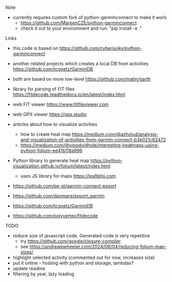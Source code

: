 Note
- currently requires custom fork of python-garminconnect to make it work
  - https://github.com/MareenCZE/python-garminconnect
  - check it out to your environment and run: "pip install -e ."

Links
 - this code is based on https://github.com/cyberjunky/python-garminconnect
 - another related projects which creates a local DB from activities https://github.com/tcgoetz/GarminDB
 - both are based on more low-level https://github.com/matin/garth
 - library for parsing of FIT files https://fitdecode.readthedocs.io/en/latest/index.html
 - web FIT viewer https://www.fitfileviewer.com
 - web GPX viewer https://gpx.studio

 - articles about how to visualize activities
    - how to create heat map https://medium.com/@azholud/analysis-and-visualization-of-activities-from-garmin-connect-b3e021c62472
    - https://medium.com/@vinodvidhole/interesting-heatmaps-using-python-folium-ee41b118a996
 - Python library to generate heat map https://python-visualization.github.io/folium/latest/index.html
    - uses JS library for maps https://leafletjs.com
 - https://github.com/pe-st/garmin-connect-export
 - https://github.com/danmarg/export_garmin
 - https://github.com/tcgoetz/GarminDB
 - https://github.com/polyvertex/fitdecode

TODO
- reduce size of javascript code. Generated code is very repetitive
    - try https://github.com/google/closure-compiler
    - see https://andrewpwheeler.com/2024/08/04/reducing-folium-map-sizes/
- highlight selected activity (commented out for now, increases size)
- put it online - hosting with python and storage, lambdas?
- update readme
- filtering by year, lazy loading
